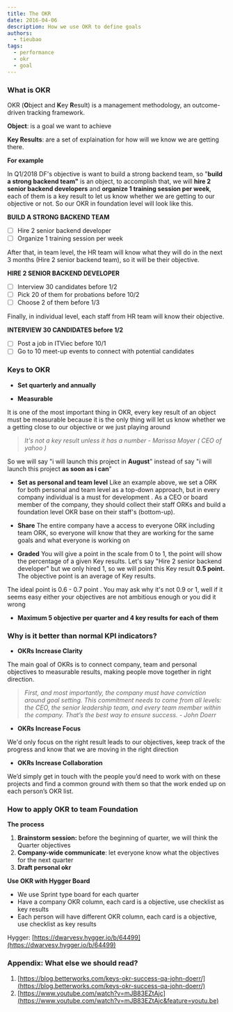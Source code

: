 ```yaml
---
title: The OKR
date: 2016-04-06
description: How we use OKR to define goals
authors: 
  - tieubao
tags: 
  - performance
  - okr
  - goal
---
```


### What is OKR

OKR (**O**bject and **K**ey **R**esult) is a management methodology, an outcome-driven tracking framework.

**Object**: is a goal we want to achieve

**Key Results**: are a set of explaination for how will we know we are getting there.

**For example**

In Q1/2018 DF's objective is want to build a strong backend team, so "**build a strong backend team"** is an object, to accomplish that, we will **hire 2 senior backend developers** and **organize 1 training session per week**, each of them is a key result to let us know whether we are getting to our objective or not. So our OKR in foundation level will look like this.

**BUILD A STRONG BACKEND TEAM**

- [ ] Hire 2 senior backend developer
- [ ] Organize 1 training session per week

After that, in team level, the HR team will know what they will do in the next 3 months (Hire 2 senior backend team), so it will be their objective.

**HIRE 2 SENIOR BACKEND DEVELOPER**

- [ ] Interview 30 candidates before 1/2
- [ ] Pick 20 of them for probations before 10/2
- [ ] Choose 2 of them before 1/3

Finally, in individual level, each staff from HR team will know their objective.

**INTERVIEW 30 CANDIDATES before 1/2**

- [ ] Post a job in ITViec before 10/1
- [ ] Go to 10 meet-up events to connect with potential candidates

### Keys to OKR

- **Set quarterly and annually**

- **Measurable**

It is one of the most important thing in OKR, every key result of an object must be measurable because it is the only thing will let us know whether we a getting close to our objective or we just playing around

> *It's not a key result unless it has a number - Marissa Mayer ( CEO of yahoo )*

So we will say "i will launch this project in **August**" instead of say "i will launch this project **as soon as i can**"

- **Set as personal and team level**
Like an example above, we set a ORK for both personal and team level as a top-down approach, but in every company individual is a must for development . As a CEO or board member of the company, they should collect their staff ORKs and build a foundation level OKR base on their staff's (bottom-up).

- **Share**
The entire company have a access to everyone ORK including team ORK, so everyone will know that they are working for the same goals and what everyone is working on

- **Graded**
You will give a point in the scale from 0 to 1, the point will show the percentage of a given Key results. Let's say "Hire 2 senior backend developer" but we only hired 1, so we will point this Key result **0.5 point.** The objective point is an average of Key results.

The ideal point is 0.6 - 0.7 point . You may ask why it's not 0.9 or 1, well if it seems easy either your objectives are not ambitious enough or you did it wrong

- **Maximum 5 objective per quarter and 4 key results for each of them**

### Why is it better than normal KPI indicators?

- **OKRs Increase Clarity**

The main goal of OKRs is to connect company, team and personal objectives to measurable results, making people move together in right direction.

> *First, and most importantly, the company must have conviction around goal setting. This commitment needs to come from all levels: the CEO, the senior leadership team, and every team member within the company. That’s the best way to ensure success. - John Doerr*

- **OKRs Increase Focus**

We'd only focus on the right result leads to our objectives, keep track of the progress and know that we are moving in the right direction

- **OKRs Increase Collaboration**

We’d simply get in touch with the people you’d need to work with on these projects and find a common ground with them so that the work ended up on each person’s OKR list.

### How to apply OKR to team Foundation

**The process**

1. **Brainstorm session:** before the beginning of quarter, we will think the Quarter objectives
1. **Company-wide communicate**: let everyone know what the objectives for the next quarter
1. **Draft personal okr**

**Use OKR with Hygger Board**

- We use Sprint type board for each quarter
- Have a company OKR column, each card is a objective, use checklist as key results
- Each person will have different OKR column, each card is a objective, use checklist as key results

Hygger: [https://dwarvesv.hygger.io/b/64499](https://dwarvesv.hygger.io/b/64499)

### Appendix: What else we should read?

1. [https://blog.betterworks.com/keys-okr-success-qa-john-doerr/](https://blog.betterworks.com/keys-okr-success-qa-john-doerr/)
1. [https://www.youtube.com/watch?v=mJB83EZtAjc](https://www.youtube.com/watch?v=mJB83EZtAjc&feature=youtu.be)
